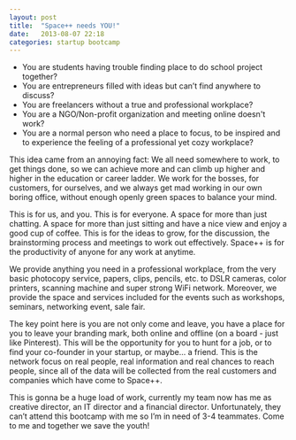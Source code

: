 ```yaml
---
layout: post
title:  "Space++ needs YOU!"
date:   2013-08-07 22:18
categories: startup bootcamp
---
```

- You are students having trouble finding place to do school project together?
- You are entrepreneurs filled with ideas but can’t find anywhere to discuss?
- You are freelancers without a true and professional workplace?
- You are a NGO/Non-profit organization and meeting online doesn't work?
- You are a normal person who need a place to focus, to be inspired and to experience the feeling of a professional yet cozy workplace?

This idea came from an annoying fact: We all need somewhere to work, to get things done, so we can achieve more and can climb up higher and higher in the education or career ladder. We work for the bosses, for customers, for ourselves, and we always get mad working in our own boring office, without enough openly green spaces to balance your mind.

This is for us, and you. This is for everyone. A space for more than just chatting. A space for more than just sitting and have a nice view and enjoy a good cup of coffee. This is for the ideas to grow, for the discussion, the brainstorming process and meetings to work out effectively. Space++ is for the productivity of anyone for any work at anytime.

We provide anything you need in a professional workplace, from the very basic photocopy service, papers, clips, pencils, etc. to DSLR cameras, color printers, scanning machine and super strong WiFi network. Moreover, we provide the space and services included for the events such as workshops, seminars, networking event, sale fair.

The key point here is you are not only come and leave, you have a place for you to leave your branding mark, both online and offline (on a board - just like Pinterest). This will be the opportunity for you to hunt for a job, or to find your co-founder in your startup, or maybe... a friend. This is the network focus on real people, real information and real chances to reach people, since all of the data will be collected from the real customers and companies which have come to Space++.

This is gonna be a huge load of work, currently my team now has me as creative director, an IT director and a financial director. Unfortunately, they can’t attend this bootcamp with me so I’m in need of 3-4 teammates. Come to me and together we save the youth!

